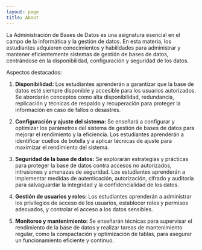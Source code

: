 ```yaml
---
layout: page
title: About
---
```


La Administración de Bases de Datos es una asignatura esencial en el campo de la informática y la gestión de datos. En esta materia, los estudiantes adquieren conocimientos y habilidades para administrar y mantener eficientemente sistemas de gestión de bases de datos, centrándose en la disponibilidad, configuración y seguridad de los datos.

Aspectos destacados:

1. **Disponibilidad:** Los estudiantes aprenderán a garantizar que la base de datos esté siempre disponible y accesible para los usuarios autorizados. Se abordarán conceptos como alta disponibilidad, redundancia, replicación y técnicas de respaldo y recuperación para proteger la información en caso de fallos o desastres.

2. **Configuración y ajuste del sistema:** Se enseñará a configurar y optimizar los parámetros del sistema de gestión de bases de datos para mejorar el rendimiento y la eficiencia. Los estudiantes aprenderán a identificar cuellos de botella y a aplicar técnicas de ajuste para maximizar el rendimiento del sistema.

3. **Seguridad de la base de datos:** Se explorarán estrategias y prácticas para proteger la base de datos contra accesos no autorizados, intrusiones y amenazas de seguridad. Los estudiantes aprenderán a implementar medidas de autenticación, autorización, cifrado y auditoría para salvaguardar la integridad y la confidencialidad de los datos.

4. **Gestión de usuarios y roles:** Los estudiantes aprenderán a administrar los privilegios de acceso de los usuarios, establecer roles y permisos adecuados, y controlar el acceso a los datos sensibles.

5. **Monitoreo y mantenimiento:** Se enseñarán técnicas para supervisar el rendimiento de la base de datos y realizar tareas de mantenimiento regular, como la compactación y optimización de tablas, para asegurar un funcionamiento eficiente y continuo.